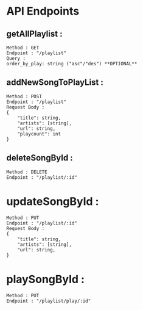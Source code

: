 # API Endpoints

## getAllPlaylist :

```
Method : GET
Endpoint : "/playlist"
Query :
order_by_play: string ("asc"/"des") **OPTIONAL**
```

## addNewSongToPlayList :

```
Method : POST
Endpoint : "/playlist"
Request Body :
{
    "title": string,
    "artists": [string],
    "url": string,
    "playcount": int
}
```

## deleteSongById :

```
Method : DELETE
Endpoint : "/playlist/:id"
```

# updateSongById :

```
Method : PUT
Endpoint : "/playlist/:id"
Request Body :
{
    "title": string,
    "artists": [string],
    "url": string,
}
```

# playSongById :

```
Method : PUT
Endpoint : "/playlist/play/:id"
```

